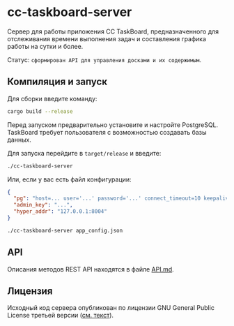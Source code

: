 # cc-taskboard-server

Сервер для работы приложения CC TaskBoard, предназначенного для отслеживания времени выполнения задач и составления графика работы на сутки и более.

Статус: `сформирован API для управления досками и их содержимым`.

## Компиляция и запуск

Для сборки введите команду:

```bash
cargo build --release
```

Перед запуском предварительно установите и настройте PostgreSQL. TaskBoard требует пользователя с возможностью создавать базы данных.

Для запуска перейдите в `target/release` и введите:

```bash
./cc-taskboard-server
```

Или, если у вас есть файл конфигурации:

```json
{
  "pg": "host=... user='...' password='...' connect_timeout=10 keepalives=0",
  "admin_key": "...",
  "hyper_addr": "127.0.0.1:8004"
}
```

```bash
./cc-taskboard-server app_config.json
```

## API

Описания методов REST API находятся в файле [API.md](./API.md).

## Лицензия

Исходный код сервера опубликован по лицензии GNU General Public License третьей версии ([см. текст](./LICENSE)).

